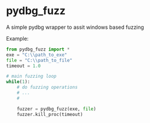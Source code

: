 # pydbg_fuzz
A simple pydbg wrapper to assit windows based fuzzing

Example:
```python
from pydbg_fuzz import *
exe = "C:\\path_to_exe"
file = "C:\\path_to_file"
timeout = 1.0

# main fuzzing loop
while(1):
    # do fuzzing operations
    # ...
    #

    fuzzer = pydbg_fuzz(exe, file)
    fuzzer.kill_proc(timeout)

```
